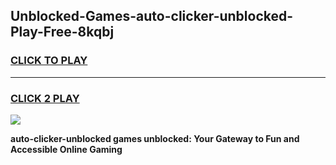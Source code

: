 
## Unblocked-Games-auto-clicker-unblocked-Play-Free-8kqbj
<h3>
<a href="https://premium76.site?title=auto-clicker-unblocked&ref=12A">CLICK TO PLAY</a></h3>
<hr>

<h3>
<a href="https://premium76.site?title=auto-clicker-unblocked&ref=12A">CLICK 2 PLAY</a>
  
</h3>

<a href="https://premium76.site?title=auto-clicker-unblocked&ref=12A"><img src="https://clearcache.store/games.png"></a>


**auto-clicker-unblocked games unblocked: Your Gateway to Fun and Accessible Online Gaming**
